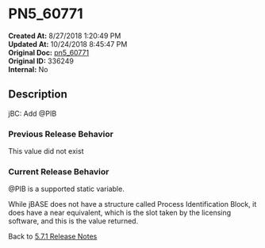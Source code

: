 # PN5_60771

**Created At:** 8/27/2018 1:20:49 PM  
**Updated At:** 10/24/2018 8:45:47 PM  
**Original Doc:** [pn5_60771](https://docs.jbase.com/48420-5-7-1-release-notes/pn5_60771)  
**Original ID:** 336249  
**Internal:** No  

## Description

jBC: Add @PIB

### Previous Release Behavior

This value did not exist

### Current Release Behavior

@PIB is a supported static variable.

While jBASE does not have a structure called Process Identification Block, it does have a near equivalent, which is the slot taken by the licensing software, and this is the value returned.

Back to [5.7.1 Release Notes](./../README.md)
